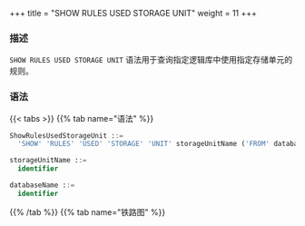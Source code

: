 +++
title = "SHOW RULES USED STORAGE UNIT"
weight = 11
+++

### 描述

`SHOW RULES USED STORAGE UNIT` 语法用于查询指定逻辑库中使用指定存储单元的规则。

### 语法

{{< tabs >}}
{{% tab name="语法" %}}
```sql
ShowRulesUsedStorageUnit ::=
  'SHOW' 'RULES' 'USED' 'STORAGE' 'UNIT' storageUnitName ('FROM' databaseName)?

storageUnitName ::=
  identifier

databaseName ::=
  identifier
```
{{% /tab %}}
{{% tab name="铁路图" %}}
<iframe frameborder="0" name="diagram" id="diagram" width="100%" height="100%"></iframe>
{{% /tab %}}
{{< /tabs >}}

### 返回值说明

| 列          | 说明       |
|-------------|-----------|
| type        | 规则类型   |
| name        | 规则名称   |

### 补充说明

- 未指定 `databaseName` 时，默认是当前使用的 `DATABASE。` 如果也未使用 `DATABASE` 则会提示 `No database selected`。

### 示例

- 查询指定逻辑库中使用指定存储单元的规则

```sql
SHOW RULES USED STORAGE UNIT ds_1 FROM sharding_db;
```

```sql
mysql> SHOW RULES USED STORAGE UNIT ds_1 FROM sharding_db;
+---------------------+------------+
| type                | name       |
+---------------------+------------+
| readwrite_splitting | ms_group_0 |
| readwrite_splitting | ms_group_0 |
+---------------------+------------+
2 rows in set (0.01 sec)
```

- 查询当前逻辑库中使用指定存储单元的规则

```sql
SHOW RULES USED STORAGE UNIT ds_1;
```

```sql
mysql> SHOW RULES USED STORAGE UNIT ds_1;
+---------------------+------------+
| type                | name       |
+---------------------+------------+
| readwrite_splitting | ms_group_0 |
| readwrite_splitting | ms_group_0 |
+---------------------+------------+
2 rows in set (0.01 sec)
```

### 保留字

`SHOW`、`RULES`、`USED`、`STORAGE`、`UNIT`、`FROM`

### 相关链接

- [保留字](/cn/user-manual/shardingsphere-proxy/distsql/syntax/reserved-word/)